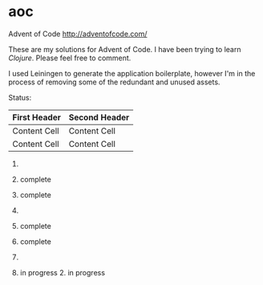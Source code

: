 # aoc
Advent of Code  http://adventofcode.com/


These are my solutions for Advent of Code. I have been trying to learn _Clojure_. Please feel free to comment.

I used Leiningen to generate the application boilerplate, however I'm in the process of removing some of the redundant and unused assets.

Status:

First Header  | Second Header
------------- | -------------
Content Cell  | Content Cell
Content Cell  | Content Cell

1.
  1. complete
  2. complete
2.
  1. complete
  2. complete

12.
  1. in progress 2. in progress
